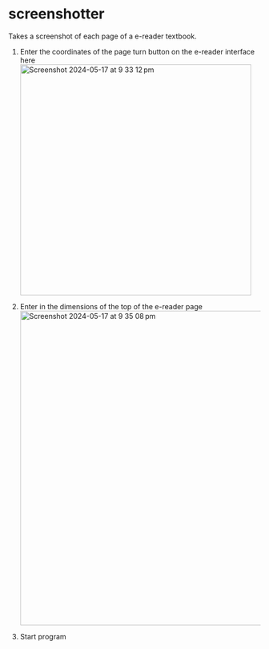 # screenshotter
Takes a screenshot of each page of a e-reader textbook. 

1. Enter the coordinates of the page turn button on the e-reader interface here
   <img width="461" alt="Screenshot 2024-05-17 at 9 33 12 pm" src="https://github.com/alyssacheong/screenshotter/assets/106944368/f89946c8-049b-491e-aeeb-a02c9c42d92c">

2. Enter in the dimensions of the top  of the e-reader page
   <img width="628" alt="Screenshot 2024-05-17 at 9 35 08 pm" src="https://github.com/alyssacheong/screenshotter/assets/106944368/a0043192-69ee-4602-8ba9-752da6ea4f5f">

3. Start program
